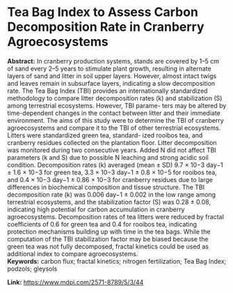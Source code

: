 # Tea Bag Index to Assess Carbon Decomposition Rate in Cranberry Agroecosystems
**Abstract:** In cranberry production systems, stands are covered by 1–5 cm of sand every 2–5 years to
stimulate plant growth, resulting in alternate layers of sand and litter in soil upper layers. However,
almost intact twigs and leaves remain in subsurface layers, indicating a slow decomposition rate.
The Tea Bag Index (TBI) provides an internationally standardized methodology to compare litter
decomposition rates (k) and stabilization (S) among terrestrial ecosystems. However, TBI parame-
ters may be altered by time-dependent changes in the contact between litter and their immediate
environment. The aims of this study were to determine the TBI of cranberry agroecosystems and
compare it to the TBI of other terrestrial ecosystems. Litters were standardized green tea, standard-
ized rooibos tea, and cranberry residues collected on the plantation floor. Litter decomposition was
monitored during two consecutive years. Added N did not affect TBI parameters (k and S) due to
possible N leaching and strong acidic soil condition. Decomposition rates (k) averaged (mean ± SD)
9.7 × 10−3 day−1 ± 1.6 × 10−3 for green tea, 3.3 × 10−3 day−1 ± 0.8 × 10−5 for rooibos tea, and
0.4 × 10−3 day−1 ± 0.86 × 10−3 for cranberry residues due to large differences in biochemical
composition and tissue structure. The TBI decomposition rate (k) was 0.006 day−1 ± 0.002 in the low
range among terrestrial ecosystems, and the stabilization factor (S) was 0.28 ± 0.08, indicating high
potential for carbon accumulation in cranberry agroecosystems. Decomposition rates of tea litters
were reduced by fractal coefficients of 0.6 for green tea and 0.4 for rooibos tea, indicating protection
mechanisms building up with time in the tea bags. While the computation of the TBI stabilization
factor may be biased because the green tea was not fully decomposed, fractal kinetics could be used
as additional index to compare agroecosystems.   
**Keywords:** carbon flux; fractal kinetics; nitrogen fertilization; Tea Bag Index; podzols; gleysols    

**Link:** https://www.mdpi.com/2571-8789/5/3/44
